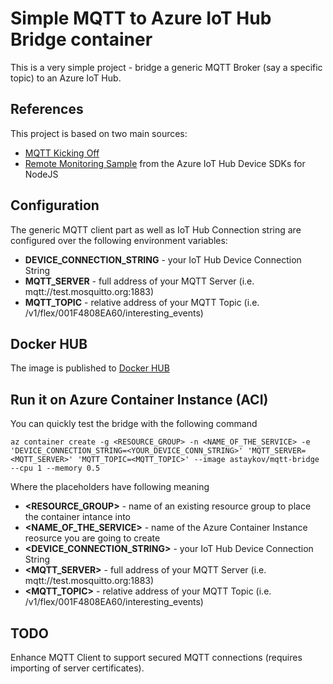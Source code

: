 # Simple MQTT to Azure IoT Hub Bridge container
This is a very simple project - bridge a generic MQTT Broker (say a specific topic) to an Azure IoT Hub.

## References
This project is based on two main sources:

 * [MQTT Kicking Off](http://dstil.ghost.io/mqtt-kicking-off/)
 * [Remote Monitoring Sample](https://github.com/Azure/azure-iot-sdk-node/tree/master/device/samples) from the Azure IoT Hub Device SDKs for NodeJS

## Configuration
The generic MQTT client part as well as IoT Hub Connection string are configured over the following environment variables:
 * **DEVICE_CONNECTION_STRING** - your IoT Hub Device Connection String
 * **MQTT_SERVER** - full address of your MQTT Server (i.e. mqtt://test.mosquitto.org:1883)
 * **MQTT_TOPIC** - relative address of your MQTT Topic (i.e. /v1/flex/001F4808EA60/interesting_events)

## Docker HUB
The image is published to [Docker HUB](https://hub.docker.com/r/astaykov/mqtt-bridge-iothub/)

## Run it on Azure Container Instance (ACI)
You can quickly test the bridge with the following command
```
az container create -g <RESOURCE_GROUP> -n <NAME_OF_THE_SERVICE> -e 'DEVICE_CONNECTION_STRING=<YOUR_DEVICE_CONN_STRING>' 'MQTT_SERVER=<MQTT_SERVER>' 'MQTT_TOPIC=<MQTT_TOPIC>' --image astaykov/mqtt-bridge --cpu 1 --memory 0.5
```
Where the placeholders have following meaning

 * **<RESOURCE_GROUP>** - name of an existing resource group to place the container intance into
 * **<NAME_OF_THE_SERVICE>** - name of the Azure Container Instance reosurce you are going to create
 * **<DEVICE_CONNECTION_STRING>** - your IoT Hub Device Connection String
 * **<MQTT_SERVER>** - full address of your MQTT Server (i.e. mqtt://test.mosquitto.org:1883)
 * **<MQTT_TOPIC>** - relative address of your MQTT Topic (i.e. /v1/flex/001F4808EA60/interesting_events)

## TODO
Enhance MQTT Client to support secured MQTT connections (requires importing of server certificates).
